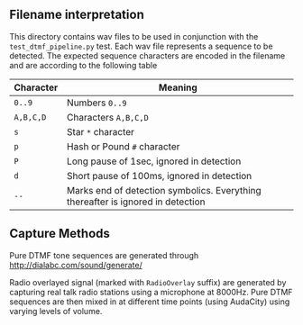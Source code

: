 
## Filename interpretation

This directory contains wav files to be used in conjunction with the `test_dtmf_pipeline.py` test. Each wav file represents a sequence to be detected. The expected sequence characters are encoded in the filename and are according to the following table

|Character|Meaning|
|---------|-------|
|`0..9`|Numbers `0..9`|
|`A,B,C,D`|Characters `A,B,C,D`|
|`s`|Star `*` character|
|`p`|Hash or Pound `#` character|
|`P`|Long pause of 1sec, ignored in detection|
|`d`|Short pause of 100ms, ignored in detection|
|`--`|Marks end of detection symbolics. Everything thereafter is ignored in detection|

## Capture Methods

Pure DTMF tone sequences are generated through http://dialabc.com/sound/generate/

Radio overlayed signal (marked with `RadioOverlay` suffix) are generated by capturing real talk radio stations using a microphone at 8000Hz. Pure DTMF sequences are then mixed in at different time points (using AudaCity) using varying levels of volume.